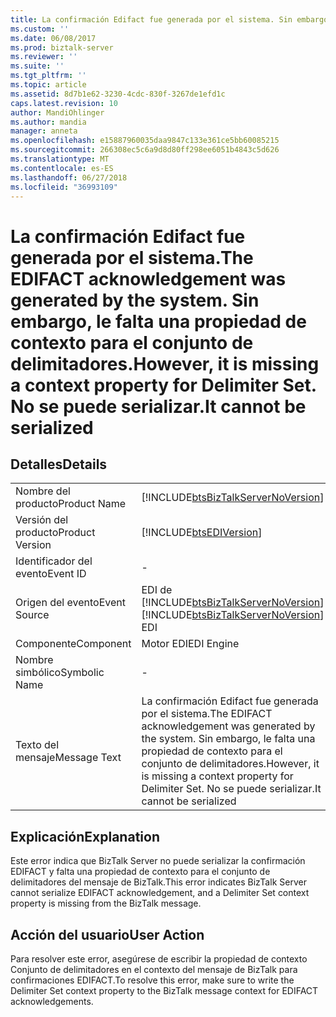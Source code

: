 ```yaml
---
title: La confirmación Edifact fue generada por el sistema. Sin embargo, le falta una propiedad de contexto para el conjunto de delimitadores. No se puede serializar | Microsoft Docs
ms.custom: ''
ms.date: 06/08/2017
ms.prod: biztalk-server
ms.reviewer: ''
ms.suite: ''
ms.tgt_pltfrm: ''
ms.topic: article
ms.assetid: 8d7b1e62-3230-4cdc-830f-3267de1efd1c
caps.latest.revision: 10
author: MandiOhlinger
ms.author: mandia
manager: anneta
ms.openlocfilehash: e15887960035daa9847c133e361ce5bb60085215
ms.sourcegitcommit: 266308ec5c6a9d8d80ff298ee6051b4843c5d626
ms.translationtype: MT
ms.contentlocale: es-ES
ms.lasthandoff: 06/27/2018
ms.locfileid: "36993109"
---
```

# <a name="the-edifact-acknowledgement-was-generated-by-the-system-however-it-is-missing-a-context-property-for-delimiter-set-it-cannot-be-serialized"></a><span data-ttu-id="3ba18-104">La confirmación Edifact fue generada por el sistema.</span><span class="sxs-lookup"><span data-stu-id="3ba18-104">The EDIFACT acknowledgement was generated by the system.</span></span> <span data-ttu-id="3ba18-105">Sin embargo, le falta una propiedad de contexto para el conjunto de delimitadores.</span><span class="sxs-lookup"><span data-stu-id="3ba18-105">However, it is missing a context property for Delimiter Set.</span></span> <span data-ttu-id="3ba18-106">No se puede serializar.</span><span class="sxs-lookup"><span data-stu-id="3ba18-106">It cannot be serialized</span></span>
## <a name="details"></a><span data-ttu-id="3ba18-107">Detalles</span><span class="sxs-lookup"><span data-stu-id="3ba18-107">Details</span></span>  
  
|                 |                                                                                                                                               |
|-----------------|-----------------------------------------------------------------------------------------------------------------------------------------------|
|  <span data-ttu-id="3ba18-108">Nombre del producto</span><span class="sxs-lookup"><span data-stu-id="3ba18-108">Product Name</span></span>   |                              [!INCLUDE[btsBizTalkServerNoVersion](../includes/btsbiztalkservernoversion-md.md)]                               |
| <span data-ttu-id="3ba18-109">Versión del producto</span><span class="sxs-lookup"><span data-stu-id="3ba18-109">Product Version</span></span> |                                          [!INCLUDE[btsEDIVersion](../includes/btsediversion-md.md)]                                           |
|    <span data-ttu-id="3ba18-110">Identificador del evento</span><span class="sxs-lookup"><span data-stu-id="3ba18-110">Event ID</span></span>     |                                                                       -                                                                       |
|  <span data-ttu-id="3ba18-111">Origen del evento</span><span class="sxs-lookup"><span data-stu-id="3ba18-111">Event Source</span></span>   |                            <span data-ttu-id="3ba18-112">EDI de [!INCLUDE[btsBizTalkServerNoVersion](../includes/btsbiztalkservernoversion-md.md)]</span><span class="sxs-lookup"><span data-stu-id="3ba18-112">[!INCLUDE[btsBizTalkServerNoVersion](../includes/btsbiztalkservernoversion-md.md)] EDI</span></span>                             |
|    <span data-ttu-id="3ba18-113">Componente</span><span class="sxs-lookup"><span data-stu-id="3ba18-113">Component</span></span>    |                                                                  <span data-ttu-id="3ba18-114">Motor EDI</span><span class="sxs-lookup"><span data-stu-id="3ba18-114">EDI Engine</span></span>                                                                   |
|  <span data-ttu-id="3ba18-115">Nombre simbólico</span><span class="sxs-lookup"><span data-stu-id="3ba18-115">Symbolic Name</span></span>  |                                                                       -                                                                       |
|  <span data-ttu-id="3ba18-116">Texto del mensaje</span><span class="sxs-lookup"><span data-stu-id="3ba18-116">Message Text</span></span>   | <span data-ttu-id="3ba18-117">La confirmación Edifact fue generada por el sistema.</span><span class="sxs-lookup"><span data-stu-id="3ba18-117">The EDIFACT acknowledgement was generated by the system.</span></span> <span data-ttu-id="3ba18-118">Sin embargo, le falta una propiedad de contexto para el conjunto de delimitadores.</span><span class="sxs-lookup"><span data-stu-id="3ba18-118">However, it is missing a context property for Delimiter Set.</span></span> <span data-ttu-id="3ba18-119">No se puede serializar.</span><span class="sxs-lookup"><span data-stu-id="3ba18-119">It cannot be serialized</span></span> |
  
## <a name="explanation"></a><span data-ttu-id="3ba18-120">Explicación</span><span class="sxs-lookup"><span data-stu-id="3ba18-120">Explanation</span></span>  
 <span data-ttu-id="3ba18-121">Este error indica que BizTalk Server no puede serializar la confirmación EDIFACT y falta una propiedad de contexto para el conjunto de delimitadores del mensaje de BizTalk.</span><span class="sxs-lookup"><span data-stu-id="3ba18-121">This error indicates BizTalk Server cannot serialize EDIFACT acknowledgement, and a Delimiter Set context property is missing from the BizTalk message.</span></span>  
  
## <a name="user-action"></a><span data-ttu-id="3ba18-122">Acción del usuario</span><span class="sxs-lookup"><span data-stu-id="3ba18-122">User Action</span></span>  
 <span data-ttu-id="3ba18-123">Para resolver este error, asegúrese de escribir la propiedad de contexto Conjunto de delimitadores en el contexto del mensaje de BizTalk para confirmaciones EDIFACT.</span><span class="sxs-lookup"><span data-stu-id="3ba18-123">To resolve this error, make sure to write the Delimiter Set context property to the BizTalk message context for EDIFACT acknowledgements.</span></span>